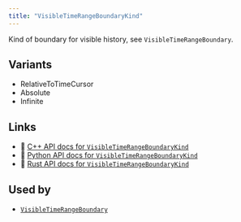```yaml
---
title: "VisibleTimeRangeBoundaryKind"
---
```


Kind of boundary for visible history, see `VisibleTimeRangeBoundary`.

## Variants

* RelativeToTimeCursor
* Absolute
* Infinite

## Links
 * 🌊 [C++ API docs for `VisibleTimeRangeBoundaryKind`](https://ref.rerun.io/docs/cpp/stable/namespacererun_1_1datatypes.html)
 * 🐍 [Python API docs for `VisibleTimeRangeBoundaryKind`](https://ref.rerun.io/docs/python/stable/common/datatypes#rerun.datatypes.VisibleTimeRangeBoundaryKind)
 * 🦀 [Rust API docs for `VisibleTimeRangeBoundaryKind`](https://docs.rs/rerun/latest/rerun/datatypes/enum.VisibleTimeRangeBoundaryKind.html)


## Used by

* [`VisibleTimeRangeBoundary`](../datatypes/visible_time_range_boundary.md)
